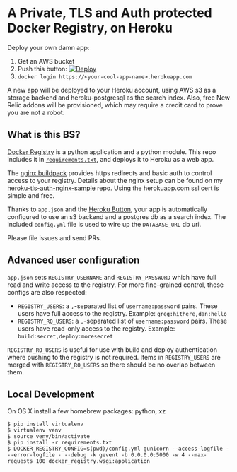 # A Private, TLS and Auth protected Docker Registry, on Heroku

Deploy your own damn app:

1. Get an AWS bucket
2. Push this button: [![Deploy](https://www.herokucdn.com/deploy/button.png)](https://heroku.com/deploy?template=https://github.com/kennethkalmer/heroku-docker-registry)
3. `docker login https://<your-cool-app-name>.herokuapp.com`

A new app will be deployed to your Heroku account, using AWS s3 as a storage
backend and heroku-postgresql as the search index. Also, free New
Relic addons will be provisioned, which may require a credit card to prove you
are not a robot.

## What is this BS?

[Docker Registry](https://github.com/docker/docker-registry) is a python
application and a python module. This repo includes it in
[`requirements.txt`](https://github.com/kennethkalmer/heroku-docker-registry/blob/master/requirements.txt#L1),
and deploys it to Heroku as a web app.

The [nginx buildpack](https://github.com/ryandotsmith/nginx-buildpack) provides
https redirects and basic auth to control access to your registry. Details
about the nginx setup can be found on my
[heroku-tls-auth-nginx-sample](https://github.com/gregburek/heroku-tls-auth-nginx-sample)
repo. Using the herokuapp.com ssl cert is simple and free.

Thanks to `app.json` and the [Heroku
Button](https://blog.heroku.com/archives/2014/8/7/heroku-button), your app is
automatically configured to use an s3 backend and a postgres db as a search
index.  The included `config.yml` file is used to wire up the `DATABASE_URL` db uri.

Please file issues and send PRs.

## Advanced user configuration

`app.json` sets `REGISTRY_USERNAME` and `REGISTRY_PASSWORD` which have full
read and write access to the registry. For more fine-grained control, these
configs are also respected:

* `REGISTRY_USERS`: a `,`-separated list of `username:password` pairs. These users have full access to the registry. Example: `greg:hithere,dan:hello`
* `REGISTRY_RO_USERS`: a `,`-separated list of `username:password` pairs. These users have read-only access to the registry. Example: `build:secret,deploy:moresecret`

`REGISTRY_RO_USERS` is useful for use with build and deploy authentication where
pushing to the registry is not required. Items in `REGISTRY_USERS` are merged with
`REGISTRY_RO_USERS` so there should be no overlap between them.

## Local Development

On OS X install a few homebrew packages: python, xz

```
$ pip install virtualenv
$ virtualenv venv
$ source venv/bin/activate
$ pip install -r requirements.txt
$ DOCKER_REGISTRY_CONFIG=$(pwd)/config.yml gunicorn --access-logfile - --error-logfile - --debug -k gevent -b 0.0.0.0:5000 -w 4 --max-requests 100 docker_registry.wsgi:application
```
